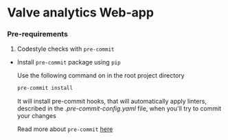 # Valve analytics Web-app

### Pre-requirements

1. Codestyle checks with `pre-commit`

* Install `pre-commit` package using `pip`

    Use the following command on in the root project directory

    ```bash
    pre-commit install
    ```

    It will install pre-commit hooks, that will automatically apply linters, described in the *.pre-commit-config.yaml* file, when you'll try to commit your changes

    Read more about `pre-commit` [here](https://pre-commit.com/)
